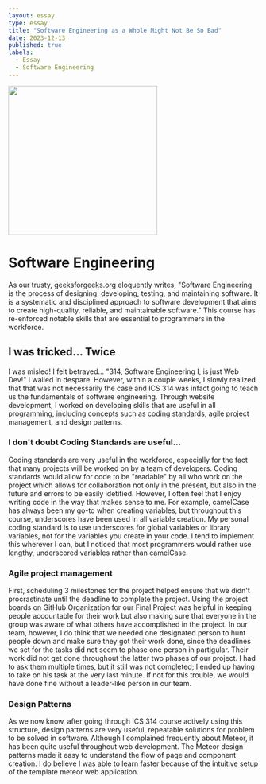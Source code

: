 ```yaml
---
layout: essay
type: essay
title: "Software Engineering as a Whole Might Not Be So Bad"
date: 2023-12-13
published: true
labels:
  - Essay
  - Software Engineering
---
```


<img width="300px" class="rounded float-start pe-4" src="/img/essay/se.jpg">

# Software Engineering
As our trusty, geeksforgeeks.org eloquently writes, "Software Engineering is the process of designing, developing, testing, and maintaining software. It is a systematic and disciplined approach to software development that aims to create high-quality, reliable, and maintainable software." This course has re-enforced notable skills that are essential to programmers in the workforce. 
## I was tricked... Twice
I was misled! I felt betrayed... "314, Software Engineering I, is just Web Dev!" I wailed in despare. However, within a couple weeks, I slowly realized that that was not necessarily the case and ICS 314 was infact going to teach us the fundamentals of software engineering. Through website development, I worked on developing skills that are useful in all programming, including concepts such as coding standards, agile project management, and design patterns. 
### I don't doubt Coding Standards are useful...
Coding standards are very useful in the workforce, especially for the fact that many projects will be worked on by a team of developers. Coding standards would allow for code to be "readable" by all who work on the project which allows for collaboration not only in the present, but also in the future and errors to be easily idetified.
However, I often feel that I enjoy writing code in the way that makes sense to me. For example, camelCase has always been my go-to when creating variables, but throughout this course, underscores have been used in all variable creation. My personal coding standard is to use underscores for global variables or library variables, not for the variables you create in your code. I tend to implement this wherever I can, but I noticed that most programmers would rather use lengthy, underscored variables rather than camelCase. 
### Agile project management
First, scheduling 3 milestones for the project helped ensure that we didn't procrastinate until the deadline to complete the project. Using the project boards on GitHub Organization for our Final Project was helpful in keeping people accountable for their work but also making sure that everyone in the group was aware of what others have accomplished in the project. 
In our team, however, I do think that we needed one designated person to hunt people down and make sure they got their work done, since the deadlines we set for the tasks did not seem to phase one person in partigular. Their work did not get done throughout the latter two phases of our project. I had to ask them multiple times, but it still was not completed; I ended up having to take on his task at the very last minute. If not for this trouble, we would have done fine without a leader-like person in our team.
### Design Patterns
As we now know, after going through ICS 314 course actively using this structure, design patterns are very useful, repeatable solutions for problem to be solved in software. 
Although I complained frequently about Meteor, it has been quite useful throughout web development. The Meteor design patterns made it easy to understand the flow of page and component creation. I do believe I was able to learn faster because of the intuitive setup of the template meteor web application.

